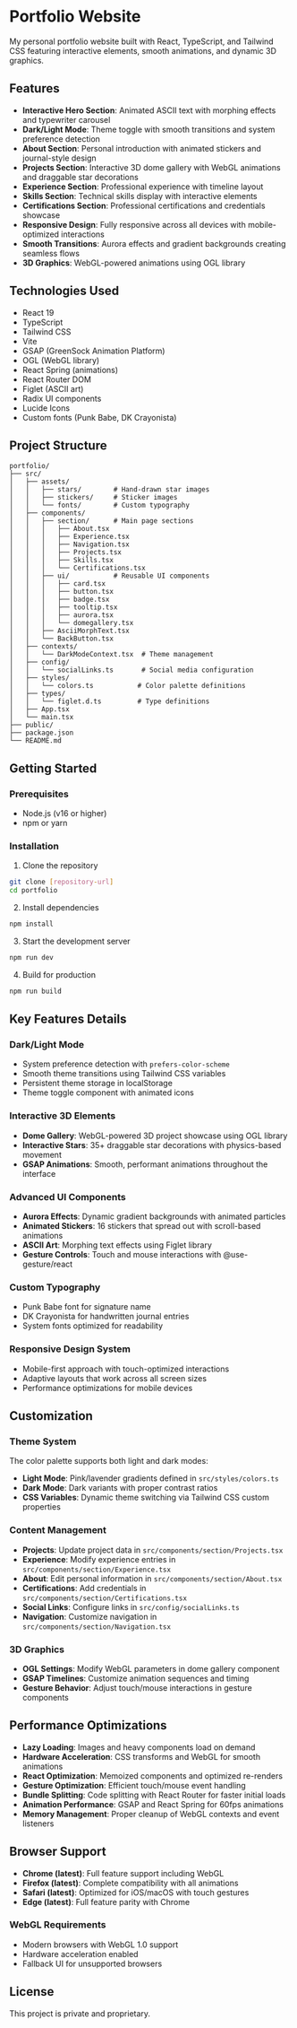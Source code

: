 # Portfolio Website

My personal portfolio website built with React, TypeScript, and Tailwind CSS featuring interactive elements, smooth animations, and dynamic 3D graphics.

## Features

- **Interactive Hero Section**: Animated ASCII text with morphing effects and typewriter carousel
- **Dark/Light Mode**: Theme toggle with smooth transitions and system preference detection
- **About Section**: Personal introduction with animated stickers and journal-style design
- **Projects Section**: Interactive 3D dome gallery with WebGL animations and draggable star decorations
- **Experience Section**: Professional experience with timeline layout
- **Skills Section**: Technical skills display with interactive elements
- **Certifications Section**: Professional certifications and credentials showcase
- **Responsive Design**: Fully responsive across all devices with mobile-optimized interactions
- **Smooth Transitions**: Aurora effects and gradient backgrounds creating seamless flows
- **3D Graphics**: WebGL-powered animations using OGL library

## Technologies Used

- React 19
- TypeScript
- Tailwind CSS
- Vite
- GSAP (GreenSock Animation Platform)
- OGL (WebGL library)
- React Spring (animations)
- React Router DOM
- Figlet (ASCII art)
- Radix UI components
- Lucide Icons
- Custom fonts (Punk Babe, DK Crayonista)

## Project Structure

```
portfolio/
├── src/
│   ├── assets/
│   │   ├── stars/        # Hand-drawn star images
│   │   ├── stickers/     # Sticker images
│   │   └── fonts/        # Custom typography
│   ├── components/
│   │   ├── section/      # Main page sections
│   │   │   ├── About.tsx
│   │   │   ├── Experience.tsx
│   │   │   ├── Navigation.tsx
│   │   │   ├── Projects.tsx
│   │   │   ├── Skills.tsx
│   │   │   └── Certifications.tsx
│   │   ├── ui/           # Reusable UI components
│   │   │   ├── card.tsx
│   │   │   ├── button.tsx
│   │   │   ├── badge.tsx
│   │   │   ├── tooltip.tsx
│   │   │   ├── aurora.tsx
│   │   │   └── domegallery.tsx
│   │   ├── AsciiMorphText.tsx
│   │   └── BackButton.tsx
│   ├── contexts/
│   │   └── DarkModeContext.tsx  # Theme management
│   ├── config/
│   │   └── socialLinks.ts       # Social media configuration
│   ├── styles/
│   │   └── colors.ts           # Color palette definitions
│   ├── types/
│   │   └── figlet.d.ts         # Type definitions
│   ├── App.tsx
│   └── main.tsx
├── public/
├── package.json
└── README.md
```

## Getting Started

### Prerequisites

- Node.js (v16 or higher)
- npm or yarn

### Installation

1. Clone the repository
```bash
git clone [repository-url]
cd portfolio
```

2. Install dependencies
```bash
npm install
```

3. Start the development server
```bash
npm run dev
```

4. Build for production
```bash
npm run build
```

## Key Features Details

### Dark/Light Mode
- System preference detection with `prefers-color-scheme`
- Smooth theme transitions using Tailwind CSS variables
- Persistent theme storage in localStorage
- Theme toggle component with animated icons

### Interactive 3D Elements
- **Dome Gallery**: WebGL-powered 3D project showcase using OGL library
- **Interactive Stars**: 35+ draggable star decorations with physics-based movement
- **GSAP Animations**: Smooth, performant animations throughout the interface

### Advanced UI Components
- **Aurora Effects**: Dynamic gradient backgrounds with animated particles
- **Animated Stickers**: 16 stickers that spread out with scroll-based animations
- **ASCII Art**: Morphing text effects using Figlet library
- **Gesture Controls**: Touch and mouse interactions with @use-gesture/react

### Custom Typography
- Punk Babe font for signature name
- DK Crayonista for handwritten journal entries
- System fonts optimized for readability

### Responsive Design System
- Mobile-first approach with touch-optimized interactions
- Adaptive layouts that work across all screen sizes
- Performance optimizations for mobile devices

## Customization

### Theme System
The color palette supports both light and dark modes:
- **Light Mode**: Pink/lavender gradients defined in `src/styles/colors.ts`
- **Dark Mode**: Dark variants with proper contrast ratios
- **CSS Variables**: Dynamic theme switching via Tailwind CSS custom properties

### Content Management
- **Projects**: Update project data in `src/components/section/Projects.tsx`
- **Experience**: Modify experience entries in `src/components/section/Experience.tsx`
- **About**: Edit personal information in `src/components/section/About.tsx`
- **Certifications**: Add credentials in `src/components/section/Certifications.tsx`
- **Social Links**: Configure links in `src/config/socialLinks.ts`
- **Navigation**: Customize navigation in `src/components/section/Navigation.tsx`

### 3D Graphics
- **OGL Settings**: Modify WebGL parameters in dome gallery component
- **GSAP Timelines**: Customize animation sequences and timing
- **Gesture Behavior**: Adjust touch/mouse interactions in gesture components

## Performance Optimizations

- **Lazy Loading**: Images and heavy components load on demand
- **Hardware Acceleration**: CSS transforms and WebGL for smooth animations
- **React Optimization**: Memoized components and optimized re-renders
- **Gesture Optimization**: Efficient touch/mouse event handling
- **Bundle Splitting**: Code splitting with React Router for faster initial loads
- **Animation Performance**: GSAP and React Spring for 60fps animations
- **Memory Management**: Proper cleanup of WebGL contexts and event listeners

## Browser Support

- **Chrome (latest)**: Full feature support including WebGL
- **Firefox (latest)**: Complete compatibility with all animations
- **Safari (latest)**: Optimized for iOS/macOS with touch gestures
- **Edge (latest)**: Full feature parity with Chrome

### WebGL Requirements
- Modern browsers with WebGL 1.0 support
- Hardware acceleration enabled
- Fallback UI for unsupported browsers

## License

This project is private and proprietary.
